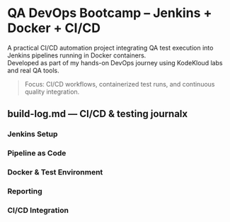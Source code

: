 # QA DevOps Bootcamp – Jenkins + Docker + CI/CD

A practical CI/CD automation project integrating QA test execution into Jenkins pipelines running in Docker containers.  
Developed as part of my hands-on DevOps journey using KodeKloud labs and real QA tools.

> Focus: CI/CD workflows, containerized test runs, and continuous quality integration.


## build-log.md — CI/CD & testing journalx


### Jenkins Setup


### Pipeline as Code


### Docker & Test Environment


### Reporting


### CI/CD Integration




